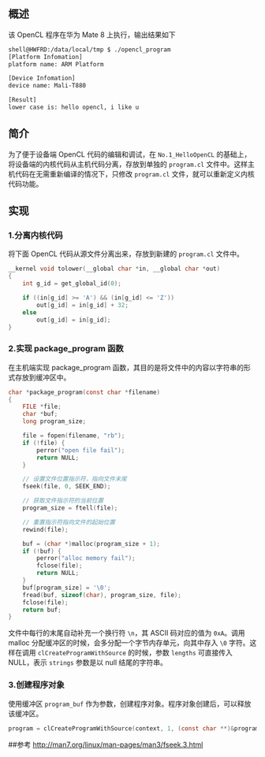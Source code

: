 ## 概述
该 OpenCL 程序在华为 Mate 8 上执行，输出结果如下

```bash
shell@HWFRD:/data/local/tmp $ ./opencl_program
[Platform Infomation]
platform name: ARM Platform

[Device Infomation]
device name: Mali-T880

[Result]
lower case is: hello opencl, i like u
```

## 简介
为了便于设备端 OpenCL 代码的编辑和调试，在 `No.1_HelloOpenCL` 的基础上，将设备端的内核代码从主机代码分离，存放到单独的 `program.cl` 文件中。这样主机代码在无需重新编译的情况下，只修改 `program.cl` 文件，就可以重新定义内核代码功能。

## 实现
### 1.分离内核代码
将下面 OpenCL 代码从源文件分离出来，存放到新建的 `program.cl` 文件中。
```c
__kernel void tolower(__global char *in, __global char *out)
{
	int g_id = get_global_id(0);

	if ((in[g_id] >= 'A') && (in[g_id] <= 'Z'))
		out[g_id] = in[g_id] + 32;
	else
		out[g_id] = in[g_id];
}
```

### 2.实现 package_program 函数
在主机端实现 package_program 函数，其目的是将文件中的内容以字符串的形式存放到缓冲区中。
```c
char *package_program(const char *filename)
{
	FILE *file;
	char *buf;
	long program_size;

	file = fopen(filename, "rb");
	if (!file) {
		perror("open file fail");
		return NULL;
	}

	// 设置文件位置指示符，指向文件末尾
	fseek(file, 0, SEEK_END);

	// 获取文件指示符的当前位置
	program_size = ftell(file);

	// 重置指示符指向文件的起始位置
	rewind(file);

	buf = (char *)malloc(program_size + 1);
	if (!buf) {
		perror("alloc memory fail");
		fclose(file);
		return NULL;
	}
	buf[program_size] = '\0';
	fread(buf, sizeof(char), program_size, file);
	fclose(file);
	return buf;
}
```

文件中每行的末尾自动补充一个换行符 `\n`，其 ASCII 码对应的值为 `0xA`。调用 malloc 分配缓冲区的时候，会多分配一个字节内存单元，向其中存入 `\0` 字符。这样在调用 `clCreateProgramWithSource` 的时候，参数 `lengths` 可直接传入 NULL，表示 `strings` 参数是以 null 结尾的字符串。

### 3.创建程序对象
使用缓冲区 `program_buf` 作为参数，创建程序对象。程序对象创建后，可以释放该缓冲区。
```c
program = clCreateProgramWithSource(context, 1, (const char **)&program_buf, NULL, &err);
```
##参考
http://man7.org/linux/man-pages/man3/fseek.3.html



























